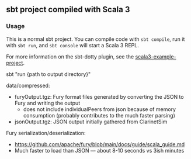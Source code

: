 ## sbt project compiled with Scala 3

### Usage

This is a normal sbt project. You can compile code with `sbt compile`, run it with `sbt run`, and `sbt console` will start a Scala 3 REPL.

For more information on the sbt-dotty plugin, see the
[scala3-example-project](https://github.com/scala/scala3-example-project/blob/main/README.md).


sbt "run {path to output directory}"

data/compressed:
- furyOutput.tgz: Fury format files generated by converting the JSON to Fury and writing the output
  - does not include individualPeers from json because of memory consumption (probably contributes to the much faster parsing)
- jsonOutput.tgz: JSON output initially gathered from ClarinetSim

Fury serialization/deserialization:
- https://github.com/apache/fury/blob/main/docs/guide/scala_guide.md
- Much faster to load than JSON — about 8-10 seconds vs 3ish minutes
